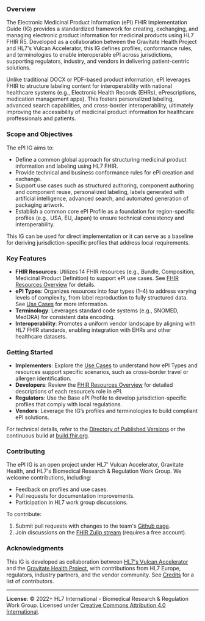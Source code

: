 ### Overview

The Electronic Medicinal Product Information (ePI) FHIR Implementation Guide (IG) provides a standardized framework for creating, exchanging, and managing electronic product information for medicinal products using HL7 FHIR R5. Developed as a collaboration between the Gravitate Health Project and HL7's Vulcan Accelerator, this IG defines profiles, conformance rules, and terminologies to enable interoperable ePI across jurisdictions, supporting regulators, industry, and vendors in delivering patient-centric solutions.

Unlike traditional DOCX or PDF-based product information, ePI leverages FHIR to structure labeling content for interoperability with national healthcare systems (e.g., Electronic Health Records (EHRs), ePrescriptions, medication management apps). This fosters personalized labeling, advanced search capabilities, and cross-border interoperability, ultimately improving the accessibility of medicinal product information for healthcare proffessionals and patients.

### Scope and Objectives

The ePI IG aims to:
- Define a common global approach for structuring medicinal product information and labeling using HL7 FHIR.
- Provide technical and business conformance rules for ePI creation and exchange.
- Support use cases such as structured authoring, component authoring and component reuse, personalized labeling, labels generated with artificial intelligence, advanced search, and automated generation of packaging artwork.
- Establish a common core ePI Profile as a foundation for region-specific profiles (e.g., USA, EU, Japan) to ensure technical consistency and interoperability.

This IG can be used for direct implementation or it can serve as a baseline for deriving jurisdiction-specific profiles that address local requirements.

### Key Features

- **FHIR Resources**: Utilizes 14 FHIR resources (e.g., Bundle, Composition, Medicinal Product Definition) to support ePI use cases. See [FHIR Resources Overview](https://build.fhir.org/ig/HL7/emedicinal-product-info/epi-components.html) for details.
- **ePI Types**: Organizes resources into four types (1–4) to address varying levels of complexity, from label reproduction to fully structured data. See [Use Cases](https://build.fhir.org/ig/HL7/emedicinal-product-info/usecases.html) for more information.
- **Terminology**: Leverages standard code systems (e.g., SNOMED, MedDRA) for consistent data encoding.
- **Interoperability**: Promotes a uniform vendor landscape by aligning with HL7 FHIR standards, enabling integration with EHRs and other healthcare datasets.

### Getting Started

- **Implementers**: Explore the [Use Cases](https://build.fhir.org/ig/HL7/emedicinal-product-info/usecases.html) to understand how ePI Types and resources support specific scenarios, such as cross-border travel or allergen identification.
- **Developers**: Review the [FHIR Resources Overview](https://build.fhir.org/ig/HL7/emedicinal-product-info/epi-components.html) for detailed descriptions of each resource’s role in ePI.
- **Regulators**: Use the Base ePI Profile to develop jurisdiction-specific profiles that comply with local regulations.
- **Vendors**: Leverage the IG’s profiles and terminologies to build compliant ePI solutions.

For technical details, refer to the [Directory of Published Versions](http://build.fhir.org/ig/HL7/emedicinal-product-info/history.html) or the continuous build at [build.fhir.org](http://build.fhir.org/ig/HL7/emedicinal-product-info).

### Contributing

The ePI IG is an open project under HL7' Vulcan Accelerator, Gravitate Health, and HL7's Biomedical Research & Regulation Work Group. We welcome contributions, including:
- Feedback on profiles and use cases.
- Pull requests for documentation improvements.
- Participation in HL7 work group discussions.

To contribute:
1. Submit pull requests with changes to the team's [Github page](https://github.com/HL7/emedicinal-product-info).
2. Join discussions on the [FHIR Zulip stream](https://chat.fhir.org/#narrow/stream/296557-Vulcan.2FePI) (requires a free account).

### Acknowledgments

This IG is developed as collaboration between [HL7's Vulcan Accelerator](https://confluence.hl7.org/spaces/VA/pages/66930683/Vulcan+Accelerator+Home) and the [Gravitate Health Project](https://www.gravitatehealth.eu/), with contributions from HL7 Europe, regulators, industry partners, and the vendor community. See [Credits](https://build.fhir.org/ig/HL7/emedicinal-product-info/credits.html) for a list of contributors.

---

**License**: © 2022+ HL7 International - Biomedical Research & Regulation Work Group. Licensed under [Creative Commons Attribution 4.0 International](https://creativecommons.org/licenses/by/4.0/).  